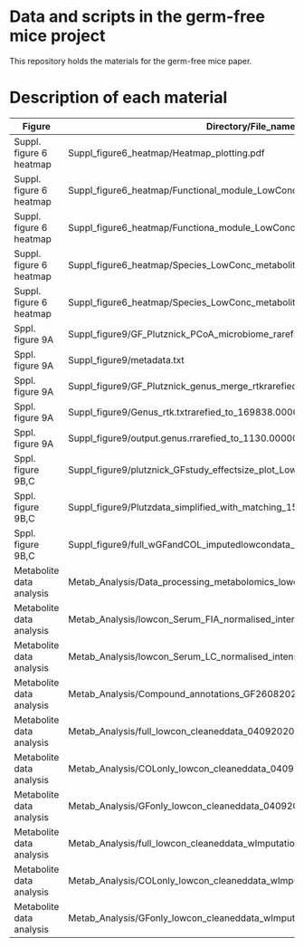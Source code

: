 # Data and scripts in the germ-free mice project

This repository holds the materials for the germ-free mice paper.

# Description of each material

|Figure| Directory/File_name                                                     | Description                                                                            |
|---------|-------------------------------------------------|--------------------------------------------------------------------------------------------------|
|Suppl. figure 6 heatmap| Suppl_figure6_heatmap/Heatmap_plotting.pdf           | This file explains how the heatmap is created                    |
|Suppl. figure 6 heatmap| Suppl_figure6_heatmap/Functional_module_LowConc_metabolite_assoc_noMF.txt              | The input for the script in Heatmap_plotting.pdf    |             
|Suppl. figure 6 heatmap| Suppl_figure6_heatmap/Functiona_module_LowConc_metabolite_corr_q_noMF.txt              | The input for the script in Heatmap_plotting.pdf    |   
|Suppl. figure 6 heatmap| Suppl_figure6_heatmap/Species_LowConc_metabolite_assoc.txt              | The input for the script in Heatmap_plotting.pdf    |    
|Suppl. figure 6 heatmap| Suppl_figure6_heatmap/Species_LowConc_metabolite_corr_q.txt              | The input for the script in Heatmap_plotting.pdf    |    
|Sppl. figure 9A| Suppl_figure9/GF_Plutznick_PCoA_microbiome_rarefied.R         | The script for creating supplementary figure 9A    |  
|Sppl. figure 9A| Suppl_figure9/metadata.txt              | The input for GF_Plutznick_PCoA_microbiome_rarefied.R    |  
|Sppl. figure 9A| Suppl_figure9/GF_Plutznick_genus_merge_rtkrarefied_to_181.000000_n_0.tsv    | The input for GF_Plutznick_PCoA_microbiome_rarefied.R    |  
|Sppl. figure 9A| Suppl_figure9/Genus_rtk.txtrarefied_to_169838.000000_n_0_onlyGenusName.tsv   | The input for GF_Plutznick_PCoA_microbiome_rarefied.R    |  
|Sppl. figure 9A| Suppl_figure9/output.genus.rrarefied_to_1130.000000_n_0.tsv              | The input for GF_Plutznick_PCoA_microbiome_rarefied.R    |  
|Sppl. figure 9B,C| Suppl_figure9/plutznick_GFstudy_effectsize_plot_LowConcentration.R      | The script for creating  supplementary figure 9B and 9C  |  
|Sppl. figure 9B,C| Suppl_figure9/Plutzdata_simplified_with_matching_15102020_edited.csv     | The input for plutznick_GFstudy_effectsize_plot_LowConcentration.R |  
|Sppl. figure 9B,C| Suppl_figure9/full_wGFandCOL_imputedlowcondata_matching_15102020_edited.csv  | The input for plutznick_GFstudy_effectsize_plot_LowConcentration.R |  
|Metabolite data analysis| Metab_Analysis/Data_processing_metabolomics_lowcon_01092020.Rmd  | The script for analyzing and cleaning of metabolomics data for further use in figures and text | 
|Metabolite data analysis| Metab_Analysis/lowcon_Serum_FIA_normalised_intensities_wide.csv| Source file provided by Kirwan lab from FIA metabolomics measurements with Biocrates kit for use in Data_processing_metabolomics_lowcon_01092020.Rmd |
|Metabolite data analysis| Metab_Analysis/lowcon_Serum_LC_normalised_intensities_wide.csv| Source file provided by Kirwan lab from LC metabolomics measurements with Biocrates kit for use in Data_processing_metabolomics_lowcon_01092020.Rmd|
|Metabolite data analysis| Metab_Analysis/Compound_annotations_GF26082020.csv| Compound annotations corresponding to metabolomics measurements with Biocrates kit for use in Data_processing_metabolomics_lowcon_01092020.Rmd|
|Metabolite data analysis| Metab_Analysis/full_lowcon_cleaneddata_04092020.csv | Output file from Data_processing_metabolomics_lowcon_01092020.Rmd cleaned but without imputation from all groups |
|Metabolite data analysis| Metab_Analysis/COLonly_lowcon_cleaneddata_04092020.csv| Output file from Data_processing_metabolomics_lowcon_01092020.Rmd cleaned but without imputation from COL group only |
|Metabolite data analysis| Metab_Analysis/GFonly_lowcon_cleaneddata_04092020.csv | Output file from Data_processing_metabolomics_lowcon_01092020.Rmd cleaned but without imputation from GF group only |
|Metabolite data analysis| Metab_Analysis/full_lowcon_cleaneddata_wImputation_04092020.csv | Output file from Data_processing_metabolomics_lowcon_01092020.Rmd cleaned but with imputation from all groups |
|Metabolite data analysis| Metab_Analysis/COLonly_lowcon_cleaneddata_wImputation_04092020.csv | Output file from Data_processing_metabolomics_lowcon_01092020.Rmd cleaned but with imputation from COL group only |
|Metabolite data analysis| Metab_Analysis/GFonly_lowcon_cleaneddata_wImputation_04092020.csv | Output file from Data_processing_metabolomics_lowcon_01092020.Rmd cleaned but with imputation from GF group only |
